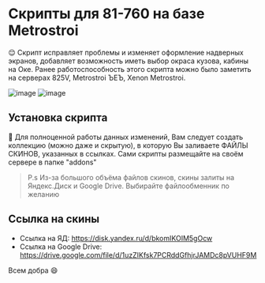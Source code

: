# Скрипты для 81-760 на базе Metrostroi

😌 Скрипт исправляет проблемы и изменяет оформление надверных экранов, добавляет возможность иметь выбор окраса кузова, кабины на Оке.
Ранее работоспособность этого скрипта можно было заметить на серверах 825V, Metrostroi ЪЕЪ, Xenon Metrostroi.

![image](https://github.com/h0w3rS/script-for-81-760-metrostroi/assets/72329198/235fcc39-a67d-475f-8705-25b7c701065e)
![image](https://github.com/h0w3rS/script-for-81-760-metrostroi/assets/72329198/b3e686d5-9a14-4815-831e-51d78b3b4f12)


## Установка скрипта
🧐 Для полноценной работы данных изменений, Вам следует создать коллекцию (можно даже и скрытую), в которую Вы заливаете ФАЙЛЫ СКИНОВ, указанных в ссылках. Сами скрипты размещайте на своём сервере в папке "addons"

> P.s Из-за большого объёма файлов скинов, скины залиты на Яндекс.Диск и Google Drive. Выбирайте файлообменник по желанию

## Ссылка на скины

- Ссылка на ЯД: https://disk.yandex.ru/d/bkomIKOIM5gOcw
- Ссылка на Google Drive: https://drive.google.com/file/d/1uzZIKfsk7PCRddGfhjrJAMDc8pVUHF9M

Всем добра 😄
